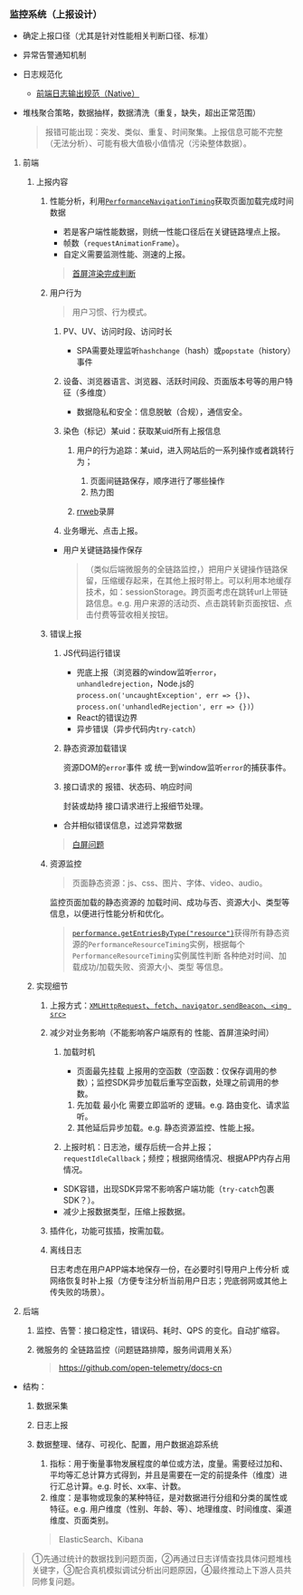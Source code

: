 ### 监控系统（上报设计）
- 确定上报口径（尤其是针对性能相关判断口径、标准）
- 异常告警通知机制
- 日志规范化

    - [前端日志输出规范（Native）](https://github.com/realgeoffrey/knowledge/blob/master/网站前端/其他前端专项/前端日志输出规范（Native）/README.md)
- 堆栈聚合策略，数据抽样，数据清洗（重复，缺失，超出正常范围）

    >报错可能出现：突发、类似、重复、时间聚集。上报信息可能不完整（无法分析）、可能有极大值极小值情况（污染整体数据）。

1. 前端

    1. 上报内容

        1. 性能分析，利用[`PerformanceNavigationTiming`](https://developer.mozilla.org/en-US/docs/Web/API/PerformanceNavigationTiming)获取页面加载完成时间数据

            - 若是客户端性能数据，则统一性能口径后在关键链路埋点上报。
            - 帧数（`requestAnimationFrame`）。
            - 自定义需要监测性能、测速的上报。

            >[首屏渲染完成判断](https://github.com/realgeoffrey/knowledge/blob/master/网站前端/其他前端专项/首屏渲染完成判断/README.md)
        2. 用户行为

            >用户习惯、行为模式。

            1. PV、UV、访问时段、访问时长

                - SPA需要处理监听`hashchange`（hash）或`popstate`（history）事件
            2. 设备、浏览器语言、浏览器、活跃时间段、页面版本号等的用户特征（多维度）

                - 数据隐私和安全：信息脱敏（合规），通信安全。
            3. 染色（标记）某uid：获取某uid所有上报信息

                1. 用户的行为追踪：某uid，进入网站后的一系列操作或者跳转行为；

                    1. 页面间链路保存，顺序进行了哪些操作
                    2. 热力图
                2. [rrweb](https://github.com/rrweb-io/rrweb)录屏
            4. 业务曝光、点击上报。

            - 用户关键链路操作保存

                >（类似后端微服务的全链路监控，）把用户关键操作链路保留，压缩缓存起来，在其他上报时带上。可以利用本地缓存技术，如：sessionStorage。跨页面考虑在跳转url上带链路信息。e.g. 用户来源的活动页、点击跳转新页面按钮、点击付费等营收相关按钮。
        3. 错误上报

            1. JS代码运行错误

                - 兜底上报（浏览器的window监听`error`，`unhandledrejection`，Node.js的`process.on('uncaughtException', err => {})`、`process.on('unhandledRejection', err => {})`）
                - React的错误边界
                - 异步错误（异步代码内`try-catch`）
            2. 静态资源加载错误

                资源DOM的`error`事件 或 统一到window监听`error`的捕获事件。
            3. 接口请求的 报错、状态码、响应时间

                封装或劫持 接口请求进行上报细节处理。

            - 合并相似错误信息，过滤异常数据

            >[白屏问题](https://github.com/realgeoffrey/knowledge/blob/master/网站前端/其他前端专项/白屏问题/README.md)
        4. 资源监控

            >页面静态资源：js、css、图片、字体、video、audio。

            监控页面加载的静态资源的 加载时间、成功与否、资源大小、类型等信息，以便进行性能分析和优化。

            >[`performance.getEntriesByType("resource")`](https://developer.mozilla.org/en-US/docs/Web/API/Performance/getEntriesByType)获得所有静态资源的`PerformanceResourceTiming`实例，根据每个`PerformanceResourceTiming`实例属性判断 各种绝对时间、加载成功/加载失败、资源大小、类型 等信息。
    2. 实现细节

        1. 上报方式：[`XMLHttpRequest`、`fetch`、`navigator.sendBeacon`、`<img src>`](https://github.com/realgeoffrey/knowledge/blob/master/网站前端/前端内容/基础知识.md#浏览器发起网络请求方式)
        2. 减少对业务影响（不能影响客户端原有的 性能、首屏渲染时间）

            1. 加载时机

                - 页面最先挂载 上报用的空函数（空函数：仅保存调用的参数）；监控SDK异步加载后重写空函数，处理之前调用的参数。

                1. 先加载 最小化 需要立即监听的 逻辑。e.g. 路由变化、请求监听。
                2. 其他延后异步加载。e.g. 静态资源监控、性能上报。
            2. 上报时机：日志池，缓存后统一合并上报；`requestIdleCallback`；频控；根据网络情况、根据APP内存占用情况。

            - SDK容错，出现SDK异常不影响客户端功能（`try-catch`包裹SDK？）。
            - 减少上报数据类型，压缩上报数据。
        3. 插件化，功能可拔插，按需加载。
        4. 离线日志

            日志考虑在用户APP端本地保存一份，在必要时引导用户上传分析 或 网络恢复时补上报（方便专注分析当前用户日志；兜底弱网或其他上传失败的场景）。
2. 后端

    1. 监控、告警：接口稳定性，错误码、耗时、QPS 的变化。自动扩缩容。
    2. 微服务的 全链路监控（问题链路排障，服务间调用关系）

        ><https://github.com/open-telemetry/docs-cn>

- 结构：

    1. 数据采集
    2. 日志上报
    3. 数据整理、储存、可视化、配置，用户数据追踪系统

        1. 指标：用于衡量事物发展程度的单位或方法，度量。需要经过加和、平均等汇总计算方式得到，并且是需要在一定的前提条件（维度）进行汇总计算。e.g. 时长、xx率、计数。
        2. 维度：是事物或现象的某种特征，是对数据进行分组和分类的属性或特征。e.g. 用户维度（性别、年龄、等）、地理维度、时间维度、渠道维度、页面类别。

        >ElasticSearch、Kibana

>①先通过统计的数据找到问题页面，②再通过日志详情查找具体问题堆栈关键字，③配合真机模拟调试分析出问题原因，④最终推动上下游人员共同修复问题。
